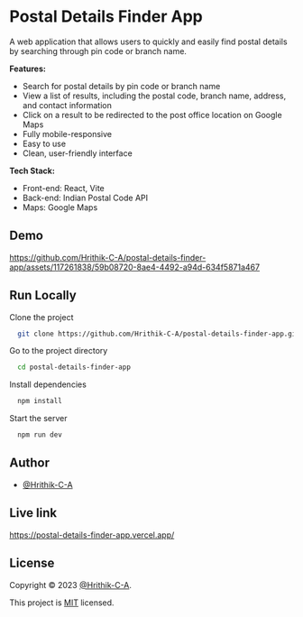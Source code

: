 
# Postal Details Finder App

A web application that allows users to quickly and easily find postal details by searching through pin code or branch name.

**Features:**

- Search for postal details by pin code or branch name
- View a list of results, including the postal code, branch name, address, and contact information
- Click on a result to be redirected to the post office location on Google Maps
- Fully mobile-responsive
- Easy to use
- Clean, user-friendly interface

**Tech Stack:**

* Front-end: React, Vite
* Back-end: Indian Postal Code API
* Maps: Google Maps


## Demo



https://github.com/Hrithik-C-A/postal-details-finder-app/assets/117261838/59b08720-8ae4-4492-a94d-634f5871a467


## Run Locally

Clone the project

```bash
  git clone https://github.com/Hrithik-C-A/postal-details-finder-app.git
```

Go to the project directory

```bash
  cd postal-details-finder-app
```

Install dependencies

```bash
  npm install
```

Start the server

```bash
  npm run dev
```

    
## Author

- [@Hrithik-C-A](https://github.com/Hrithik-C-A)


## Live link

https://postal-details-finder-app.vercel.app/

## License

Copyright © 2023 [@Hrithik-C-A](https://github.com/Hrithik-C-A).

This project is [MIT](./LICENCE.md) licensed.
